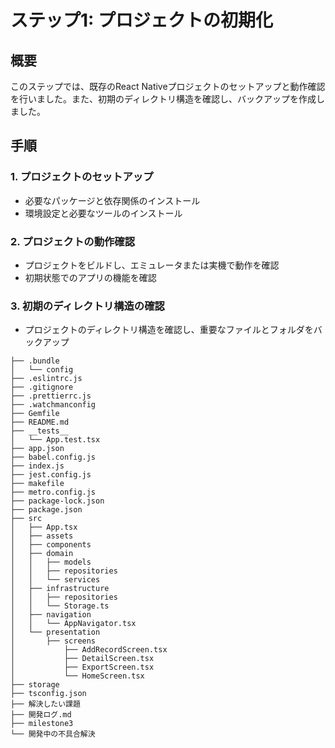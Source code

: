 # ステップ1: プロジェクトの初期化

## 概要
このステップでは、既存のReact Nativeプロジェクトのセットアップと動作確認を行いました。また、初期のディレクトリ構造を確認し、バックアップを作成しました。

## 手順

### 1. プロジェクトのセットアップ
- 必要なパッケージと依存関係のインストール
- 環境設定と必要なツールのインストール

### 2. プロジェクトの動作確認
- プロジェクトをビルドし、エミュレータまたは実機で動作を確認
- 初期状態でのアプリの機能を確認

### 3. 初期のディレクトリ構造の確認
- プロジェクトのディレクトリ構造を確認し、重要なファイルとフォルダをバックアップ

```shell
├── .bundle
│   └── config
├── .eslintrc.js
├── .gitignore
├── .prettierrc.js
├── .watchmanconfig
├── Gemfile
├── README.md
├── __tests__
│   └── App.test.tsx
├── app.json
├── babel.config.js
├── index.js
├── jest.config.js
├── makefile
├── metro.config.js
├── package-lock.json
├── package.json
├── src
│   ├── App.tsx
│   ├── assets
│   ├── components
│   ├── domain
│   │   ├── models
│   │   ├── repositories
│   │   └── services
│   ├── infrastructure
│   │   ├── repositories
│   │   └── Storage.ts
│   ├── navigation
│   │   └── AppNavigator.tsx
│   └── presentation
│       ├── screens
│           ├── AddRecordScreen.tsx
│           ├── DetailScreen.tsx
│           ├── ExportScreen.tsx
│           └── HomeScreen.tsx
├── storage
├── tsconfig.json
├── 解決したい課題
├── 開発ログ.md
├── milestone3
└── 開発中の不具合解決
